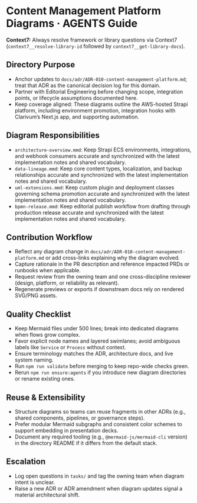 # Content Management Platform Diagrams · AGENTS Guide

**Context7:** Always resolve framework or library questions via Context7 (`context7__resolve-library-id` followed by `context7__get-library-docs`).
## Directory Purpose
- Anchor updates to `docs/adr/ADR-010-content-management-platform.md`; treat that ADR as the canonical decision log for this domain.
- Partner with Editorial Engineering before changing scope, integration points, or lifecycle assumptions documented here.
- Keep coverage aligned: These diagrams outline the AWS-hosted Strapi platform, including environment promotion, integration hooks with Clarivum’s Next.js app, and supporting automation.

## Diagram Responsibilities
- `architecture-overview.mmd`: Keep Strapi ECS environments, integrations, and webhook consumers accurate and synchronized with the latest implementation notes and shared vocabulary.
- `data-lineage.mmd`: Keep core content types, localization, and backup relationships accurate and synchronized with the latest implementation notes and shared vocabulary.
- `uml-extensions.mmd`: Keep custom plugin and deployment classes governing schema promotion accurate and synchronized with the latest implementation notes and shared vocabulary.
- `bpmn-release.mmd`: Keep editorial publish workflow from drafting through production release accurate and synchronized with the latest implementation notes and shared vocabulary.

## Contribution Workflow
- Reflect any diagram change in `docs/adr/ADR-010-content-management-platform.md` or add cross-links explaining why the diagram evolved.
- Capture rationale in the PR description and reference impacted PRDs or runbooks when applicable.
- Request review from the owning team and one cross-discipline reviewer (design, platform, or reliability as relevant).
- Regenerate previews or exports if downstream docs rely on rendered SVG/PNG assets.

## Quality Checklist
- Keep Mermaid files under 500 lines; break into dedicated diagrams when flows grow complex.
- Favor explicit node names and layered swimlanes; avoid ambiguous labels like `Service` or `Process` without context.
- Ensure terminology matches the ADR, architecture docs, and live system naming.
- Run `npm run validate` before merging to keep repo-wide checks green.
- Rerun `npm run ensure:agents` if you introduce new diagram directories or rename existing ones.

## Reuse & Extensibility
- Structure diagrams so teams can reuse fragments in other ADRs (e.g., shared components, pipelines, or governance steps).
- Prefer modular Mermaid subgraphs and consistent color schemes to support embedding in presentation decks.
- Document any required tooling (e.g., `@mermaid-js/mermaid-cli` version) in the directory README if it differs from the default stack.

## Escalation
- Log open questions in `tasks/` and tag the owning team when diagram intent is unclear.
- Raise a new ADR or ADR amendment when diagram updates signal a material architectural shift.
